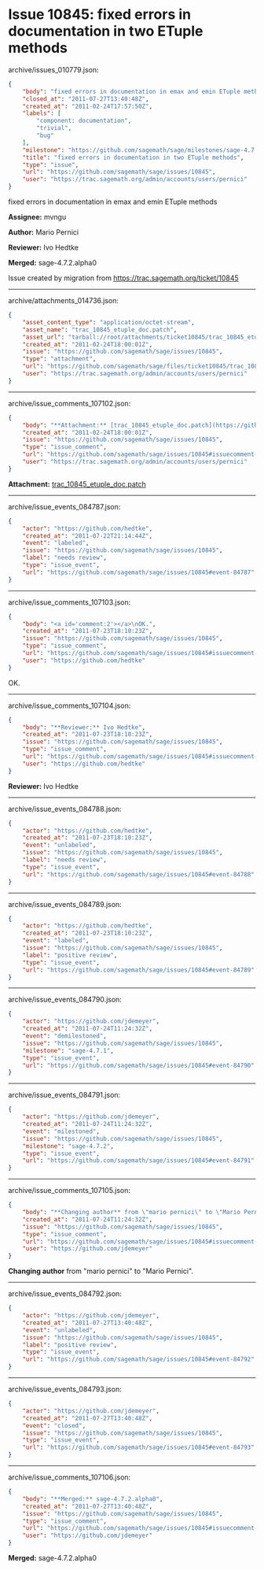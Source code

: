 # Issue 10845: fixed errors in documentation in two ETuple methods

archive/issues_010779.json:
```json
{
    "body": "fixed errors in documentation in emax and emin ETuple methods\n\n**Assignee:** mvngu\n\n**Author:** Mario Pernici\n\n**Reviewer:** Ivo Hedtke\n\n**Merged:** sage-4.7.2.alpha0\n\nIssue created by migration from https://trac.sagemath.org/ticket/10845\n\n",
    "closed_at": "2011-07-27T13:40:48Z",
    "created_at": "2011-02-24T17:57:50Z",
    "labels": [
        "component: documentation",
        "trivial",
        "bug"
    ],
    "milestone": "https://github.com/sagemath/sage/milestones/sage-4.7.2",
    "title": "fixed errors in documentation in two ETuple methods",
    "type": "issue",
    "url": "https://github.com/sagemath/sage/issues/10845",
    "user": "https://trac.sagemath.org/admin/accounts/users/pernici"
}
```
fixed errors in documentation in emax and emin ETuple methods

**Assignee:** mvngu

**Author:** Mario Pernici

**Reviewer:** Ivo Hedtke

**Merged:** sage-4.7.2.alpha0

Issue created by migration from https://trac.sagemath.org/ticket/10845





---

archive/attachments_014736.json:
```json
{
    "asset_content_type": "application/octet-stream",
    "asset_name": "trac_10845_etuple_doc.patch",
    "asset_url": "tarball://root/attachments/ticket10845/trac_10845_etuple_doc.patch",
    "created_at": "2011-02-24T18:00:01Z",
    "issue": "https://github.com/sagemath/sage/issues/10845",
    "type": "attachment",
    "url": "https://github.com/sagemath/sage/files/ticket10845/trac_10845_etuple_doc.patch",
    "user": "https://trac.sagemath.org/admin/accounts/users/pernici"
}
```



---

archive/issue_comments_107102.json:
```json
{
    "body": "**Attachment:** [trac_10845_etuple_doc.patch](https://github.com/sagemath/sage/files/ticket10845/trac_10845_etuple_doc.patch)",
    "created_at": "2011-02-24T18:00:01Z",
    "issue": "https://github.com/sagemath/sage/issues/10845",
    "type": "issue_comment",
    "url": "https://github.com/sagemath/sage/issues/10845#issuecomment-107102",
    "user": "https://trac.sagemath.org/admin/accounts/users/pernici"
}
```

**Attachment:** [trac_10845_etuple_doc.patch](https://github.com/sagemath/sage/files/ticket10845/trac_10845_etuple_doc.patch)



---

archive/issue_events_084787.json:
```json
{
    "actor": "https://github.com/hedtke",
    "created_at": "2011-07-22T21:14:44Z",
    "event": "labeled",
    "issue": "https://github.com/sagemath/sage/issues/10845",
    "label": "needs review",
    "type": "issue_event",
    "url": "https://github.com/sagemath/sage/issues/10845#event-84787"
}
```



---

archive/issue_comments_107103.json:
```json
{
    "body": "<a id='comment:2'></a>\nOK.",
    "created_at": "2011-07-23T18:10:23Z",
    "issue": "https://github.com/sagemath/sage/issues/10845",
    "type": "issue_comment",
    "url": "https://github.com/sagemath/sage/issues/10845#issuecomment-107103",
    "user": "https://github.com/hedtke"
}
```

<a id='comment:2'></a>
OK.



---

archive/issue_comments_107104.json:
```json
{
    "body": "**Reviewer:** Ivo Hedtke",
    "created_at": "2011-07-23T18:10:23Z",
    "issue": "https://github.com/sagemath/sage/issues/10845",
    "type": "issue_comment",
    "url": "https://github.com/sagemath/sage/issues/10845#issuecomment-107104",
    "user": "https://github.com/hedtke"
}
```

**Reviewer:** Ivo Hedtke



---

archive/issue_events_084788.json:
```json
{
    "actor": "https://github.com/hedtke",
    "created_at": "2011-07-23T18:10:23Z",
    "event": "unlabeled",
    "issue": "https://github.com/sagemath/sage/issues/10845",
    "label": "needs review",
    "type": "issue_event",
    "url": "https://github.com/sagemath/sage/issues/10845#event-84788"
}
```



---

archive/issue_events_084789.json:
```json
{
    "actor": "https://github.com/hedtke",
    "created_at": "2011-07-23T18:10:23Z",
    "event": "labeled",
    "issue": "https://github.com/sagemath/sage/issues/10845",
    "label": "positive review",
    "type": "issue_event",
    "url": "https://github.com/sagemath/sage/issues/10845#event-84789"
}
```



---

archive/issue_events_084790.json:
```json
{
    "actor": "https://github.com/jdemeyer",
    "created_at": "2011-07-24T11:24:32Z",
    "event": "demilestoned",
    "issue": "https://github.com/sagemath/sage/issues/10845",
    "milestone": "sage-4.7.1",
    "type": "issue_event",
    "url": "https://github.com/sagemath/sage/issues/10845#event-84790"
}
```



---

archive/issue_events_084791.json:
```json
{
    "actor": "https://github.com/jdemeyer",
    "created_at": "2011-07-24T11:24:32Z",
    "event": "milestoned",
    "issue": "https://github.com/sagemath/sage/issues/10845",
    "milestone": "sage-4.7.2",
    "type": "issue_event",
    "url": "https://github.com/sagemath/sage/issues/10845#event-84791"
}
```



---

archive/issue_comments_107105.json:
```json
{
    "body": "**Changing author** from \"mario pernici\" to \"Mario Pernici\".",
    "created_at": "2011-07-24T11:24:32Z",
    "issue": "https://github.com/sagemath/sage/issues/10845",
    "type": "issue_comment",
    "url": "https://github.com/sagemath/sage/issues/10845#issuecomment-107105",
    "user": "https://github.com/jdemeyer"
}
```

**Changing author** from "mario pernici" to "Mario Pernici".



---

archive/issue_events_084792.json:
```json
{
    "actor": "https://github.com/jdemeyer",
    "created_at": "2011-07-27T13:40:48Z",
    "event": "unlabeled",
    "issue": "https://github.com/sagemath/sage/issues/10845",
    "label": "positive review",
    "type": "issue_event",
    "url": "https://github.com/sagemath/sage/issues/10845#event-84792"
}
```



---

archive/issue_events_084793.json:
```json
{
    "actor": "https://github.com/jdemeyer",
    "created_at": "2011-07-27T13:40:48Z",
    "event": "closed",
    "issue": "https://github.com/sagemath/sage/issues/10845",
    "type": "issue_event",
    "url": "https://github.com/sagemath/sage/issues/10845#event-84793"
}
```



---

archive/issue_comments_107106.json:
```json
{
    "body": "**Merged:** sage-4.7.2.alpha0",
    "created_at": "2011-07-27T13:40:48Z",
    "issue": "https://github.com/sagemath/sage/issues/10845",
    "type": "issue_comment",
    "url": "https://github.com/sagemath/sage/issues/10845#issuecomment-107106",
    "user": "https://github.com/jdemeyer"
}
```

**Merged:** sage-4.7.2.alpha0
